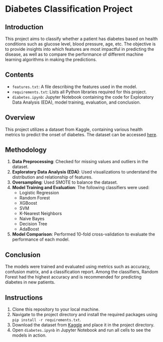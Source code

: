# Diabetes Classification Project

## Introduction

This project aims to classify whether a patient has diabetes based on health conditions such as glucose level, blood pressure, age, etc. The objective is to provide insights into which features are most impactful in predicting the disease, as well as to compare the performance of different machine learning algorithms in making the predictions.

## Contents

- `features.txt`: A file describing the features used in the model.
- `requirements.txt`: Lists all Python libraries required for this project.
- `diabetes.ipynb`: Jupyter Notebook containing the code for Exploratory Data Analysis (EDA), model training, evaluation, and conclusion.


## Overview

This project utilizes a dataset from Kaggle, containing various health metrics to predict the onset of diabetes. The dataset can be accessed [here](https://www.kaggle.com/datasets/uciml/pima-indians-diabetes-database).

## Methodology

1. **Data Preprocessing**: Checked for missing values and outliers in the dataset.
2. **Exploratory Data Analysis (EDA)**: Used visualizations to understand the distribution and relationship of features.
3. **Oversampling**: Used SMOTE to balance the dataset.
4. **Model Training and Evaluation**: The following classifiers were used:
    - Logistic Regression
    - Random Forest
    - XGBoost
    - SVM
    - K-Nearest Neighbors
    - Naive Bayes
    - Decision Tree
    - AdaBoost
5. **Model Comparison**: Performed 10-fold cross-validation to evaluate the performance of each model.

## Conclusion

The models were trained and evaluated using metrics such as accuracy, confusion matrix, and a classification report. Among the classifiers, Random Forest had the highest accuracy and is recommended for predicting diabetes in new patients.

## Instructions

1. Clone this repository to your local machine.
2. Navigate to the project directory and install the required packages using `pip install -r requirements.txt`.
3. Download the dataset from [Kaggle](https://www.kaggle.com/datasets/uciml/pima-indians-diabetes-database) and place it in the project directory.
4. Open `diabetes.ipynb` in Jupyter Notebook and run all cells to see the models in action.

